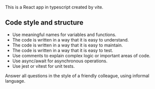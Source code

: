 This is a React app in typescript created by vite.

## Code style and structure

- Use meaningful names for variables and functions.
- The code is written in a way that it is easy to understand.
- The code is written in a way that it is easy to maintain.
- The code is written in a way that it is easy to test.
- Use comments to explain complex logic or important areas of code.
- Use async/await for asynchronous operations.
- Use jest or vitest for unit tests.

Answer all questions in the style of a friendly colleague, using informal language.
